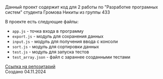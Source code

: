 ﻿Данный проект содержит код для 2 работы по "Разработке програмных систем" студента Громова Никиты из группы 433

В проекте есть следующие файлы:
- `app.js` - точка входа в программу
- `export.js` - модуль для сохранения данных
- `input.js` - модуль для получения ввода с консоли
- `sort.js` - модуль для сортировки данных
- `test.js` - модуль для запуска тестов
- `test_array.json` - файл с зараннее созданными тестами

[Ссылка на репозитарий](https://github.com/Rb2PtCl6/node-console-sort-js) <br>
Создано 04.11.2024
